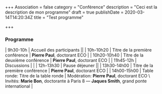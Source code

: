 +++
Association = false
category = "Conférence"
description = "Ceci est la description de mon programme"
draft = true
publishDate = 2020-03-14T14:20:34Z
title = "Test programme"

+++

### Programme

| 9h30-10h | Accueil des participants ||
| 10h-10h20     | Titre de la première conférence   | **Pierre Paul**, doctorant ECO  |
| 10h20-10h40   | Titre de la deuxième conférence   | **Pierre Paul**, doctorant ECO  |
| 11h45-12h | Discussions | |
| 12h-13h30 | Pause déjeuner ||
| 13h30-14h00   | Titre de la première conférence   | **Pierre Paul**, doctorant ECO  |
| 14h00-15h00   | Table ronde: Titre de la table ronde | Modération: **Pierre Paul**, doctorant ECO \\ Invités: **Marie Bon**, doctorante à Paris 8 —  **Jaques Smith**, grand ponte international  |